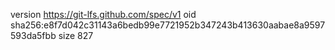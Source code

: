 version https://git-lfs.github.com/spec/v1
oid sha256:e8f7d042c31143a6bedb99e7721952b347243b413630aabae8a9597593da5fbb
size 827
